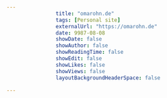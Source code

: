 ---
                title: "omarohn.de"
                tags: [Personal site]
                externalUrl: "https://omarohn.de"
                date: 9987-08-08
                showDate: false
                showAuthor: false
                showReadingTime: false
                showEdit: false
                showLikes: false
                showViews: false
                layoutBackgroundHeaderSpace: false
                ---
